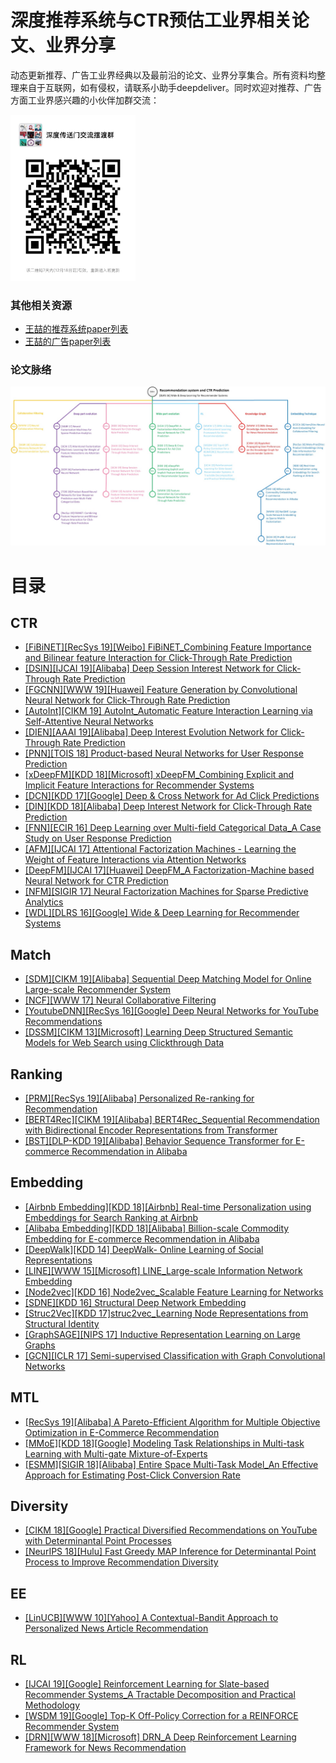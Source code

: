 # 深度推荐系统与CTR预估工业界相关论文、业界分享
动态更新推荐、广告工业界经典以及最前沿的论文、业界分享集合。所有资料均整理来自于互联网，如有侵权，请联系小助手deepdeliver。同时欢迎对推荐、广告方面工业界感兴趣的小伙伴加群交流：
<div align=left>
<img width="200" src="deepdeliver_group.png" alt="交流群"/>
</div>

### 其他相关资源
* [王喆的推荐系统paper列表](https://github.com/wzhe06/Reco-papers)
* [王喆的广告paper列表](https://github.com/wzhe06/Ad-papers)

### 论文脉络

<div align=center>
<img src="deeprec_paper_structure.jpg" alt="脉络图"/>
</div>

# 目录

## CTR
* [[FiBiNET][RecSys 19][Weibo] FiBiNET_Combining Feature Importance and Bilinear feature Interaction for Click-Through Rate Prediction](https://github.com/imsheridan/DeepRec/blob/master/CTR/%5BFiBiNET%5D%5BRecSys%2019%5D%5BWeibo%5D%20FiBiNET_Combining%20Feature%20Importance%20and%20Bilinear%20feature%20Interaction%20for%20Click-Through%20Rate%20Prediction.pdf)
* [[DSIN][IJCAI 19][Alibaba] Deep Session Interest Network for Click-Through Rate Prediction](https://github.com/imsheridan/DeepRec/blob/master/CTR/%5BDSIN%5D%5BIJCAI%2019%5D%5BAlibaba%5D%20Deep%20Session%20Interest%20Network%20for%20Click-Through%20Rate%20Prediction.pdf)
* [[FGCNN][WWW 19][Huawei] Feature Generation by Convolutional Neural Network for Click-Through Rate Prediction](https://github.com/imsheridan/DeepRec/blob/master/CTR/%5BFGCNN%5D%5BWWW%2019%5D%5BHuawei%5D%20Feature%20Generation%20by%20Convolutional%20Neural%20Network%20for%20Click-Through%20Rate%20Prediction.pdf)
* [[AutoInt][CIKM 19] AutoInt_Automatic Feature Interaction Learning via Self-Attentive Neural Networks](https://github.com/imsheridan/DeepRec/blob/master/CTR/%5BAutoInt%5D%5BCIKM%2019%5D%20AutoInt_Automatic%20Feature%20Interaction%20Learning%20via%20Self-Attentive%20Neural%20Networks.pdf)
* [[DIEN][AAAI 19][Alibaba] Deep Interest Evolution Network for Click-Through Rate Prediction](https://github.com/imsheridan/DeepRec/blob/master/CTR/%5BDIEN%5D%5BAAAI%2019%5D%5BAlibaba%5D%20Deep%20Interest%20Evolution%20Network%20for%20Click-Through%20Rate%20Prediction.pdf)
* [[PNN][TOIS 18] Product-based Neural Networks for User Response Prediction](https://github.com/imsheridan/DeepRec/blob/master/CTR/%5BPNN%5D%5BTOIS%2018%5D%20Product-based%20Neural%20Networks%20for%20User%20Response%20Prediction.pdf)
* [[xDeepFM][KDD 18][Microsoft] xDeepFM_Combining Explicit and Implicit Feature Interactions for Recommender Systems](https://github.com/imsheridan/DeepRec/blob/master/CTR/%5BxDeepFM%5D%5BKDD%2018%5D%5BMicrosoft%5D%20xDeepFM_Combining%20Explicit%20and%20Implicit%20Feature%20Interactions%20for%20Recommender%20Systems.pdf)
* [[DCN][KDD 17][Google] Deep & Cross Network for Ad Click Predictions](https://github.com/imsheridan/DeepRec/blob/master/CTR/%5BDCN%5D%5BKDD%2017%5D%5BGoogle%5D%20Deep%20%26%20Cross%20Network%20for%20Ad%20Click%20Predictions.pdf)
* [[DIN][KDD 18][Alibaba] Deep Interest Network for Click-Through Rate Prediction](https://github.com/imsheridan/DeepRec/blob/master/CTR/%5BDIN%5D%5BKDD%2018%5D%5BAlibaba%5D%20Deep%20Interest%20Network%20for%20Click-Through%20Rate%20Prediction.pdf)
* [[FNN][ECIR 16] Deep Learning over Multi-field Categorical Data_A Case Study on User Response Prediction](https://github.com/imsheridan/DeepRec/blob/master/CTR/%5BFNN%5D%5BECIR%2016%5D%20Deep%20Learning%20over%20Multi-field%20Categorical%20Data_A%20Case%20Study%20on%20User%20Response%20Prediction.pdf)
* [[AFM][IJCAI 17] Attentional Factorization Machines - Learning the Weight of Feature Interactions via Attention Networks](https://github.com/imsheridan/DeepRec/blob/master/CTR/%5BAFM%5D%5BIJCAI%2017%5D%20Attentional%20Factorization%20Machines%20-%20Learning%20the%20Weight%20of%20Feature%20Interactions%20via%20Attention%20Networks.pdf)
* [[DeepFM][IJCAI 17][Huawei] DeepFM_A Factorization-Machine based Neural Network for CTR Prediction](https://github.com/imsheridan/DeepRec/blob/master/CTR/%5BDeepFM%5D%5BIJCAI%2017%5D%5BHuawei%5D%20DeepFM_A%20Factorization-Machine%20based%20Neural%20Network%20for%20CTR%20Prediction.pdf)
* [[NFM][SIGIR 17] Neural Factorization Machines for Sparse Predictive Analytics](https://github.com/imsheridan/DeepRec/blob/master/CTR/%5BNFM%5D%5BSIGIR%2017%5D%20Neural%20Factorization%20Machines%20for%20Sparse%20Predictive%20Analytics.pdf)
* [[WDL][DLRS 16][Google] Wide & Deep Learning for Recommender Systems](https://github.com/imsheridan/DeepRec/blob/master/CTR/%5BWDL%5D%5BDLRS%2016%5D%5BGoogle%5D%20Wide%20%26%20Deep%20Learning%20for%20Recommender%20Systems.pdf)

## Match
* [[SDM][CIKM 19][Alibaba] Sequential Deep Matching Model for Online Large-scale Recommender System](https://github.com/imsheridan/DeepRec/blob/master/Match/%5BSDM%5D%5BCIKM%2019%5D%5BAlibaba%5D%20Sequential%20Deep%20Matching%20Model%20for%20Online%20Large-scale%20Recommender%20System.pdf)
* [[NCF][WWW 17] Neural Collaborative Filtering](https://github.com/imsheridan/DeepRec/blob/master/Match/%5BNCF%5D%5BWWW%2017%5D%20Neural%20Collaborative%20Filtering.pdf)
* [[YoutubeDNN][RecSys 16][Google] Deep Neural Networks for YouTube Recommendations](https://github.com/imsheridan/DeepRec/blob/master/Match/%5BYoutubeDNN%5D%5BRecSys%2016%5D%5BGoogle%5D%20Deep%20Neural%20Networks%20for%20YouTube%20Recommendations.pdf)
* [[DSSM][CIKM 13][Microsoft] Learning Deep Structured Semantic Models for Web Search using Clickthrough Data](https://github.com/imsheridan/DeepRec/blob/master/Match/%5BDSSM%5D%5BCIKM%2013%5D%5BMicrosoft%5D%20Learning%20Deep%20Structured%20Semantic%20Models%20for%20Web%20Search%20using%20Clickthrough%20Data.pdf)

## Ranking
* [[PRM][RecSys 19][Alibaba] Personalized Re-ranking for Recommendation](https://github.com/imsheridan/DeepRec/blob/master/Ranking/%5BPRM%5D%5BRecSys%2019%5D%5BAlibaba%5D%20Personalized%20Re-ranking%20for%20Recommendation.pdf)
* [[BERT4Rec][CIKM 19][Alibaba] BERT4Rec_Sequential Recommendation with Bidirectional Encoder Representations from Transformer](https://github.com/imsheridan/DeepRec/blob/master/Ranking/%5BBERT4Rec%5D%5BCIKM%2019%5D%5BAlibaba%5D%20BERT4Rec_Sequential%20Recommendation%20with%20Bidirectional%20Encoder%20Representations%20from%20Transformer.pdf)
* [[BST][DLP-KDD 19][Alibaba] Behavior Sequence Transformer for E-commerce Recommendation in Alibaba](https://github.com/imsheridan/DeepRec/blob/master/Ranking/%5BBST%5D%5BDLP-KDD%2019%5D%5BAlibaba%5D%20Behavior%20Sequence%20Transformer%20for%20E-commerce%20Recommendation%20in%20Alibaba.pdf)

## Embedding
* [[Airbnb Embedding][KDD 18][Airbnb] Real-time Personalization using Embeddings for Search Ranking at Airbnb](https://github.com/imsheridan/DeepRec/blob/master/Embedding/%5BAirbnb%20Embedding%5D%5BKDD%2018%5D%5BAirbnb%5D%20Real-time%20Personalization%20using%20Embeddings%20for%20Search%20Ranking%20at%20Airbnb.pdf)
* [[Alibaba Embedding][KDD 18][Alibaba] Billion-scale Commodity Embedding for E-commerce Recommendation in Alibaba](https://github.com/imsheridan/DeepRec/blob/master/Embedding/%5BAlibaba%20Embedding%5D%5BKDD%2018%5D%5BAlibaba%5D%20Billion-scale%20Commodity%20Embedding%20for%20E-commerce%20Recommendation%20in%20Alibaba.pdf)
* [[DeepWalk][KDD 14] DeepWalk- Online Learning of Social Representations](https://github.com/imsheridan/DeepRec/blob/master/Embedding/%5BDeepWalk%5D%5BKDD%2014%5D%20DeepWalk-%20Online%20Learning%20of%20Social%20Representations.pdf)
* [[LINE][WWW 15][Microsoft] LINE_Large-scale Information Network Embedding](https://github.com/imsheridan/DeepRec/blob/master/Embedding/%5BLINE%5D%5BWWW%2015%5D%5BMicrosoft%5D%20LINE_Large-scale%20Information%20Network%20Embedding.pdf)
* [[Node2vec][KDD 16] Node2vec_Scalable Feature Learning for Networks](https://github.com/imsheridan/DeepRec/blob/master/Embedding/%5BNode2vec%5D%5BKDD%2016%5D%20Node2vec_Scalable%20Feature%20Learning%20for%20Networks.pdf)
* [[SDNE][KDD 16] Structural Deep Network Embedding](https://github.com/imsheridan/DeepRec/blob/master/Embedding/%5BSDNE%5D%5BKDD%2016%5D%20Structural%20Deep%20Network%20Embedding.pdf)
* [[Struc2Vec][KDD 17]struc2vec_Learning Node Representations from Structural Identity](https://github.com/imsheridan/DeepRec/blob/master/Embedding/%5BStruc2Vec%5D%5BKDD%2017%5Dstruc2vec_Learning%20Node%20Representations%20from%20Structural%20Identity.pdf)
* [[GraphSAGE][NIPS 17] Inductive Representation Learning on Large Graphs](https://github.com/imsheridan/DeepRec/blob/master/Embedding/%5BGraphSAGE%5D%5BNIPS%2017%5D%20Inductive%20Representation%20Learning%20on%20Large%20Graphs.pdf)
* [[GCN][ICLR 17] Semi-supervised Classification with Graph Convolutional Networks](https://github.com/imsheridan/DeepRec/blob/master/Embedding/%5BGCN%5D%5BICLR%2017%5D%20Semi-supervised%20Classification%20with%20Graph%20Convolutional%20Networks.pdf)

## MTL
* [[RecSys 19][Alibaba] A Pareto-Efficient Algorithm for Multiple Objective Optimization in E-Commerce Recommendation](https://github.com/imsheridan/DeepRec/blob/master/MTL/%5BRecSys%2019%5D%5BAlibaba%5D%20A%20Pareto-Efficient%20Algorithm%20for%20Multiple%20Objective%20Optimization%20in%20E-Commerce%20Recommendation.pdf)
* [[MMoE][KDD 18][Google] Modeling Task Relationships in Multi-task Learning with Multi-gate Mixture-of-Experts](https://github.com/imsheridan/DeepRec/blob/master/MTL/%5BMMoE%5D%5BKDD%2018%5D%5BGoogle%5D%20Modeling%20Task%20Relationships%20in%20Multi-task%20Learning%20with%20Multi-gate%20Mixture-of-Experts.pdf)
* [[ESMM][SIGIR 18][Alibaba] Entire Space Multi-Task Model_An Effective Approach for Estimating Post-Click Conversion Rate](https://github.com/imsheridan/DeepRec/blob/master/MTL/%5BESMM%5D%5BSIGIR%2018%5D%5BAlibaba%5D%20Entire%20Space%20Multi-Task%20Model_An%20Effective%20Approach%20for%20Estimating%20Post-Click%20Conversion%20Rate.pdf)

## Diversity
* [[CIKM 18][Google] Practical Diversified Recommendations on YouTube with Determinantal Point Processes](https://github.com/imsheridan/DeepRec/blob/master/Diversity/%5BCIKM%2018%5D%5BGoogle%5D%20Practical%20Diversified%20Recommendations%20on%20YouTube%20with%20Determinantal%20Point%20Processes.pdf)
* [[NeurIPS 18][Hulu] Fast Greedy MAP Inference for Determinantal Point Process to Improve Recommendation Diversity](https://github.com/imsheridan/DeepRec/blob/master/Diversity/%5BNeurIPS%2018%5D%5BHulu%5D%20Fast%20Greedy%20MAP%20Inference%20for%20Determinantal%20Point%20Process%20to%20Improve%20Recommendation%20Diversity.pdf)

## EE
* [[LinUCB][WWW 10][Yahoo] A Contextual-Bandit Approach to Personalized News Article Recommendation](https://github.com/imsheridan/DeepRec/blob/master/EE/%5BLinUCB%5D%5BWWW%2010%5D%5BYahoo%5D%20A%20Contextual-Bandit%20Approach%20to%20Personalized%20News%20Article%20Recommendation.pdf)

## RL
* [[IJCAI 19][Google] Reinforcement Learning for Slate-based Recommender Systems_A Tractable Decomposition and Practical Methodology](https://github.com/imsheridan/DeepRec/blob/master/RL/%5BIJCAI%2019%5D%5BGoogle%5D%20Reinforcement%20Learning%20for%20Slate-based%20Recommender%20Systems_A%20Tractable%20Decomposition%20and%20Practical%20Methodology.pdf)
* [[WSDM 19][Google] Top-K Off-Policy Correction for a REINFORCE Recommender System](https://github.com/imsheridan/DeepRec/blob/master/RL/%5BWSDM%2019%5D%5BGoogle%5D%20Top-K%20Off-Policy%20Correction%20for%20a%20REINFORCE%20Recommender%20System.pdf)
* [[DRN][WWW 18][Microsoft] DRN_A Deep Reinforcement Learning Framework for News Recommendation](https://github.com/imsheridan/DeepRec/blob/master/RL/%5BDRN%5D%5BWWW%2018%5D%5BMicrosoft%5D%20DRN_A%20Deep%20Reinforcement%20Learning%20Framework%20for%20News%20Recommendation.pdf)